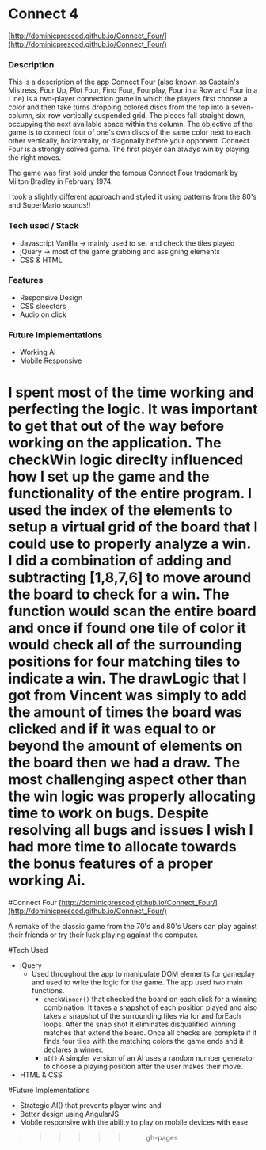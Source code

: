 # Connect 4

[http://dominicprescod.github.io/Connect_Four/](http://dominicprescod.github.io/Connect_Four/)

### Description
This is a description of the app
Connect Four (also known as Captain's Mistress, Four Up, Plot Four, Find Four, Fourplay, Four in a Row and Four in a Line) is a two-player connection game in which the players first choose a color and then take turns dropping colored discs from the top into a seven-column, six-row vertically suspended grid. The pieces fall straight down, occupying the next available space within the column. The objective of the game is to connect four of one's own discs of the same color next to each other vertically, horizontally, or diagonally before your opponent. Connect Four is a strongly solved game. The first player can always win by playing the right moves.

The game was first sold under the famous Connect Four trademark by Milton Bradley in February 1974.

I took a slightly different approach and styled it using patterns from the 80's and SuperMario sounds!!

### Tech used / Stack
- Javascript Vanilla -> mainly used to set and check the tiles played
- jQuery -> most of the game grabbing and assigning elements
- CSS & HTML

### Features
- Responsive Design
- CSS sleectors
- Audio on click

### Future Implementations
- Working Ai
- Mobile Responsive


I spent most of the time working and perfecting the logic. It was important to get that out of the way before working on the application. The checkWin logic direclty influenced how I set up the game and the functionality of the entire program. I used the index of the elements to setup a virtual grid of the board that I could use to properly analyze a win. I did a combination of adding and subtracting [1,8,7,6] to move around the board to check for a win. The function would scan the entire board and once if found one tile of color it would check all of the surrounding positions for four matching tiles to indicate a win.
The drawLogic that I got from Vincent was simply to add the amount of times the board was clicked and if it was equal to or beyond the amount of elements on the board then we had a draw.
The most challenging aspect other than the win logic was properly allocating time to work on bugs. Despite resolving all bugs and issues I wish I had more time to allocate towards the bonus features of a proper working Ai.
=======

#Connect Four
[http://dominicprescod.github.io/Connect_Four/](http://dominicprescod.github.io/Connect_Four/)

A remake of the classic game from the 70's and 80's
Users can play against their friends or try their luck playing against the computer.

#Tech Used
 - jQuery
 	- Used throughout the app to manipulate DOM elements for gameplay and used to write the logic for the game. The app used two main functions.
 		- ```checkWinner()``` that checked the board on each click for a winning combination. It takes a snapshot of each position played and also takes a snapshot of the surrounding tiles via for and forEach loops. After the snap shot it eliminates disqualified winning matches that extend the board. Once all checks are complete if it finds four tiles with the matching colors the game ends and it declares a winner.
 		- ```aI()``` A simpler version of an AI uses a random number generator to choose a playing position after the user makes their move.
- HTML & CSS

#Future Implementations
- Strategic AI() that prevents player wins and
- Better design using AngularJS
- Mobile responsive with the ability to play on mobile devices with ease
>>>>>>> gh-pages
